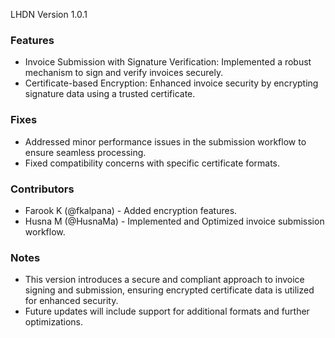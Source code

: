 LHDN Version 1.0.1

### Features
- Invoice Submission with Signature Verification: Implemented a robust mechanism to sign and verify invoices securely.
- Certificate-based Encryption: Enhanced invoice security by encrypting signature data using a trusted certificate.

### Fixes
- Addressed minor performance issues in the submission workflow to ensure seamless processing.
- Fixed compatibility concerns with specific certificate formats.

### Contributors
- Farook K (@fkalpana) - Added  encryption features.
- Husna M  (@HusnaMa) - Implemented and Optimized invoice submission workflow.


### Notes
- This version introduces a secure and compliant approach to invoice signing and submission, ensuring encrypted certificate data is utilized for enhanced security.
- Future updates will include support for additional formats and further optimizations.



